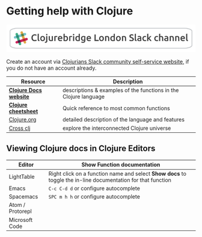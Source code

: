 # Getting help with Clojure

[![ClojureBridge London Slack Channel](/images/clojurebridge-london-slack-channel-banner.png)](https://clojurians.slack.com/)

Create an account via [Clojurians Slack community self-service website](http://clojurians.net/), if you do not have an account already.


| Resource                                                     | Description                                                      |
|--------------------------------------------------------------|------------------------------------------------------------------|
| **[Clojure Docs website](https://clojure-doc.org/)**         | descriptions & examples of the functions in the Clojure language |
| **[Clojure cheetsheet](https://clojure.org/api/cheatsheet)** | Quick reference to most common functions                         |
| [Clojure.org](https://clojure.org/)                          | detailed description of the language and features                |
| [Cross clj](https://crossclj.info/)                          | explore the interconnected Clojure universe                                                                 |


## Viewing Clojure docs in Clojure Editors

| Editor           | Show Function documentation                                                                                   |
|------------------|---------------------------------------------------------------------------------------------------------------|
| LightTable       | Right click on a function name and select **Show docs** to toggle the in-line documentation for that function |
| Emacs            | `C-c C-d d` or configure autocomplete                                                                    |
| Spacemacs        | `SPC m h h` or configure autocomplete                                                                         |
| Atom / Protorepl |                                                                                                               |
| Microsoft Code   |                                                                                                               |
